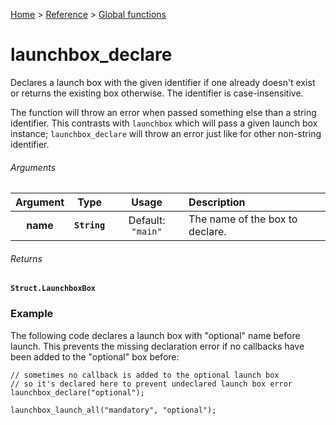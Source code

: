 [Home](/README.md) > [Reference](/Docs/Reference/Reference.md) > [Global functions](/Docs/Reference/Functions/TOC.md)

# launchbox_declare

Declares a launch box with the given identifier if one already doesn't exist or returns the existing box otherwise. The identifier is case-insensitive.

The function will throw an error when passed something else than a string identifier. This contrasts with `launchbox` which will pass a given launch box instance; `launchbox_declare` will throw an error just like for other non-string identifier.

###### Arguments

| Argument | Type | Usage | Description |
|:---:|:---:|:---:|:---|
| **name** | **`String`** | Default: `"main"` |  The name of the box to declare. |

###### Returns
**`Struct.LaunchboxBox`**

### Example

The following code declares a launch box with "optional" name before launch. This prevents the missing declaration error if no callbacks have been added to the "optional" box before:

```gml
// sometimes no callback is added to the optional launch box
// so it's declared here to prevent undeclared launch box error
launchbox_declare("optional");

launchbox_launch_all("mandatory", "optional");
```
